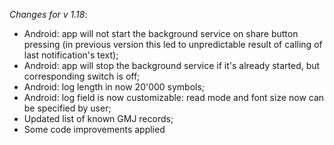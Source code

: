 _Changes for v 1.18_:
- Android: app will not start the background service on share button pressing (in previous
  version this led to unpredictable result of calling of last notification's text);
- Android: app will stop the background service if it's already started, but corresponding
  switch is off;
- Android: log length in now 20'000 symbols;
- Android: log field is now customizable: read mode and font size now can be specified by user;
- Updated list of known GMJ records;
- Some code improvements applied